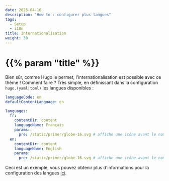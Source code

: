 ```yaml
---
date: 2025-04-16
description: "How to : configurer plus langues"
tags:
  - Setup
  - i18n
title: Internationalisation
weight: 30
---
```


# {{% param "title" %}}

Bien sûr, comme Hugo le permet, l'internationalisation est possible avec ce thème ! Comment faire ?
Très simple, en définissant dans la configuration `hugo.(yaml|toml)` les langues disponibles :

```yaml
languageCode: en
defaultContentLanguage: en

languages:
  fr:
    contentDir: content
    languageName: Français
    params:
      pre: /static/primer/globe-16.svg # affiche une icône avant le nom de la langue dans le choix des langues
  en:
    contentDir: content
    languageName: English
    params:
      pre: /static/primer/globe-16.svg # affiche une icône avant le nom de la langue dans le choix des langues
```

Ceci est un exemple, vous pouvez obtenir plus d'informations pour la configuration des langues [ici](https://gohugo.io/methods/site/languages/).
